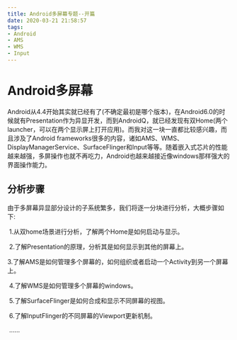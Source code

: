 ```yaml
---
title: Android多屏幕专题--开篇
date: 2020-03-21 21:58:57
tags:
- Android
- AMS
- WMS
- Input
---
```


# Android多屏幕

​	Android从4.4开始其实就已经有了(不确定最初是哪个版本)，在Android6.0的时候就有Presentation作为异显开发，而到AndroidQ，就已经发现有双Home(两个launcher，可以在两个显示屏上打开应用)。而我对这一块一直都比较感兴趣，而且涉及了Android frameworks很多的内容，诸如AMS、WMS、DisplayManagerService、SurfaceFlinger和Input等等。随着嵌入式芯片的性能越来越强，多屏操作也就不再吃力，Android也越来越接近像windows那样强大的界面操作能力。

## 分析步骤

​	由于多屏幕异显部分设计的子系统繁多，我们将逐一分块进行分析，大概步骤如下:

​	1.从双home场景进行分析，了解两个Home是如何启动与显示。

​	2.了解Presentation的原理，分析其是如何显示到其他的屏幕上。

​	3.了解AMS是如何管理多个屏幕的，如何组织或者启动一个Activity到另一个屏幕上。

​	4.了解WMS是如何管理多个屏幕的windows。

​	5.了解SurfaceFlinger是如何合成和显示不同屏幕的视图。

​	6.了解InputFlinger的不同屏幕的Viewport更新机制。

​	……